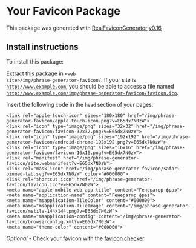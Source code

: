 # Your Favicon Package

This package was generated with [RealFaviconGenerator](https://realfavicongenerator.net/) [v0.16](https://realfavicongenerator.net/change_log#v0.16)

## Install instructions

To install this package:

Extract this package in <code>&lt;web site&gt;/img/phrase-generator-favicon/</code>. If your site is <code>http://www.example.com</code>, you should be able to access a file named <code>http://www.example.com/img/phrase-generator-favicon/favicon.ico</code>.

Insert the following code in the `head` section of your pages:

    <link rel="apple-touch-icon" sizes="180x180" href="/img/phrase-generator-favicon/apple-touch-icon.png?v=E65dx7N0zW">
    <link rel="icon" type="image/png" sizes="32x32" href="/img/phrase-generator-favicon/favicon-32x32.png?v=E65dx7N0zW">
    <link rel="icon" type="image/png" sizes="192x192" href="/img/phrase-generator-favicon/android-chrome-192x192.png?v=E65dx7N0zW">
    <link rel="icon" type="image/png" sizes="16x16" href="/img/phrase-generator-favicon/favicon-16x16.png?v=E65dx7N0zW">
    <link rel="manifest" href="/img/phrase-generator-favicon/site.webmanifest?v=E65dx7N0zW">
    <link rel="mask-icon" href="/img/phrase-generator-favicon/safari-pinned-tab.svg?v=E65dx7N0zW" color="#000000">
    <link rel="shortcut icon" href="/img/phrase-generator-favicon/favicon.ico?v=E65dx7N0zW">
    <meta name="apple-mobile-web-app-title" content="Генератор фраз">
    <meta name="application-name" content="Генератор фраз">
    <meta name="msapplication-TileColor" content="#000000">
    <meta name="msapplication-TileImage" content="/img/phrase-generator-favicon/mstile-144x144.png?v=E65dx7N0zW">
    <meta name="msapplication-config" content="/img/phrase-generator-favicon/browserconfig.xml?v=E65dx7N0zW">
    <meta name="theme-color" content="#000000">

*Optional* - Check your favicon with the [favicon checker](https://realfavicongenerator.net/favicon_checker)